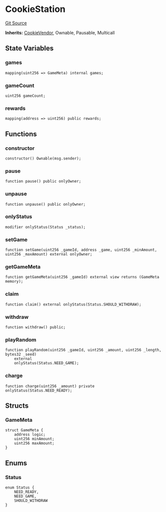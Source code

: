 # CookieStation

[Git Source](https://github.com/ooMia/Upside_Cookie_Land/blob/19596b6815ecddf8aaab1844bf71a89e8b87f4a0/src/CookieStation.sol)

**Inherits:**
[CookieVendor](/src/CookieStation.sol/contract.CookieVendor.md), Ownable, Pausable, Multicall

## State Variables

### games

```solidity
mapping(uint256 => GameMeta) internal games;
```

### gameCount

```solidity
uint256 gameCount;
```

### rewards

```solidity
mapping(address => uint256) public rewards;
```

## Functions

### constructor

```solidity
constructor() Ownable(msg.sender);
```

### pause

```solidity
function pause() public onlyOwner;
```

### unpause

```solidity
function unpause() public onlyOwner;
```

### onlyStatus

```solidity
modifier onlyStatus(Status _status);
```

### setGame

```solidity
function setGame(uint256 _gameId, address _game, uint256 _minAmount, uint256 _maxAmount) external onlyOwner;
```

### getGameMeta

```solidity
function getGameMeta(uint256 _gameId) external view returns (GameMeta memory);
```

### claim

```solidity
function claim() external onlyStatus(Status.SHOULD_WITHDRAW);
```

### withdraw

```solidity
function withdraw() public;
```

### playRandom

```solidity
function playRandom(uint256 _gameId, uint256 _amount, uint256 _length, bytes32 _seed)
    external
    onlyStatus(Status.NEED_GAME);
```

### charge

```solidity
function charge(uint256 _amount) private onlyStatus(Status.NEED_READY);
```

## Structs

### GameMeta

```solidity
struct GameMeta {
    address logic;
    uint256 minAmount;
    uint256 maxAmount;
}
```

## Enums

### Status

```solidity
enum Status {
    NEED_READY,
    NEED_GAME,
    SHOULD_WITHDRAW
}
```
